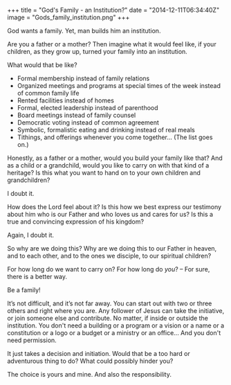 +++
title = "God's Family - an Institution?"
date = "2014-12-11T06:34:40Z"
image = "Gods_family_institution.png"
+++

God wants a family. Yet, man builds him an institution.

Are you a father or a mother? Then imagine what it would feel like, if your children, as they grow up, turned your family into an institution.

What would that be like?

- Formal membership instead of family relations
- Organized meetings and programs at special times of the week instead of common family life
- Rented facilities instead of homes
- Formal, elected leadership instead of parenthood
- Board meetings instead of family counsel
- Democratic voting instead of common agreement
- Symbolic, formalistic eating and drinking instead of real meals
- Tithings, and offerings whenever you come together… (The list goes on.)

Honestly, as a father or a mother, would you build your family like that? And as a child or a grandchild, would you like to carry on with that kind of a heritage? Is this what you want to hand on to your own children and grandchildren?

I doubt it.

How does the Lord feel about it? Is this how we best express our testimony about him who is our Father and who loves us and cares for us? Is this a true and convincing expression of his kingdom?

Again, I doubt it.

So why are we doing this? Why are we doing this to our Father in heaven, and to each other, and to the ones we disciple, to our spiritual children?

For how long do we want to carry on? For how long do *you*? – For sure, there is a better way.

Be a family!

It’s not difficult, and it’s not far away. You can start out with two or three others and right where you are. Any follower of Jesus can take the initiative, or join someone else and contribute. No matter, if inside or outside the institution. You don't need a building or a program or a vision or a name or a constitution or a logo or a budget or a ministry or an office... And you don't need permission.

It just takes a decision and initiation. Would that be a too hard or adventurous thing to do? What could possibly hinder you?

The choice is yours and mine. And also the responsibility.
